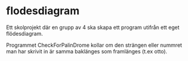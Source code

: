 # flodesdiagram

Ett skolprojekt där en grupp av 4 ska skapa ett program utifrån ett eget flödesdiagram.

Programmet CheckForPalinDrome kollar om den strängen eller nummret man har skrivit in är samma baklänges som framlänges (t.ex otto). 
